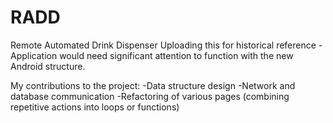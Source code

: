 # RADD
Remote Automated Drink Dispenser
Uploading this for historical reference - Application would need significant attention to function with the new Android structure.

My contributions to the project:
-Data structure design
-Network and database communication
-Refactoring of various pages (combining repetitive actions into loops or functions)
